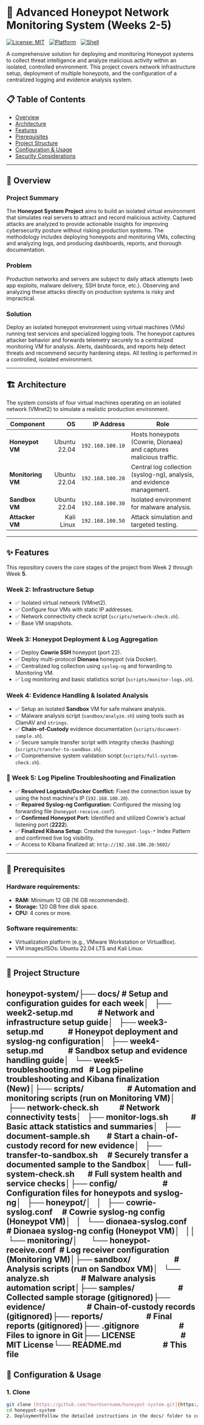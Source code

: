 # 🍯 Advanced Honeypot Network Monitoring System (Weeks 2-5)

[![License: MIT](https://img.shields.io/badge/License-MIT-yellow.svg)](LICENSE)  
[![Platform](https://img.shields.io/badge/Platform-Ubuntu%2022.04-orange.svg)]()  
[![Shell](https://img.shields.io/badge/Language-Shell%2FBash-green.svg)]()

A comprehensive solution for deploying and monitoring Honeypot systems to collect threat intelligence and analyze malicious activity within an isolated, controlled environment. This project covers network infrastructure setup, deployment of multiple honeypots, and the configuration of a centralized logging and evidence analysis system.

## 📋 Table of Contents

- [Overview](#overview)
- [Architecture](#architecture)
- [Features](#features)
- [Prerequisites](#prerequisites)
- [Project Structure](#project-structure)
- [Configuration & Usage](#configuration--usage)
- [Security Considerations](#security-considerations)

---

## 🎯 Overview

### Project Summary

The **Honeypot System Project** aims to build an isolated virtual environment that simulates real servers to attract and record malicious activity. Captured attacks are analyzed to provide actionable insights for improving cybersecurity posture without risking production systems. The methodology includes deploying honeypots and monitoring VMs, collecting and analyzing logs, and producing dashboards, reports, and thorough documentation.

### Problem

Production networks and servers are subject to daily attack attempts (web app exploits, malware delivery, SSH brute force, etc.). Observing and analyzing these attacks directly on production systems is risky and impractical.

### Solution

Deploy an isolated honeypot environment using virtual machines (VMs) running test services and specialized logging tools. The honeypot captures attacker behavior and forwards telemetry securely to a centralized monitoring VM for analysis. Alerts, dashboards, and reports help detect threats and recommend security hardening steps. All testing is performed in a controlled, isolated environment.

---

## 🏗️ Architecture

The system consists of four virtual machines operating on an isolated network (VMnet2) to simulate a realistic production environment.

| Component | OS | IP Address | Role |
|---|---:|---:|---|
| **Honeypot VM** | Ubuntu 22.04 | `192.168.100.10` | Hosts honeypots (Cowrie, Dionaea) and captures malicious traffic. |
| **Monitoring VM** | Ubuntu 22.04 | `192.168.100.20` | Central log collection (syslog-ng), analysis, and evidence management. |
| **Sandbox VM** | Ubuntu 22.04 | `192.168.100.30` | Isolated environment for malware analysis. |
| **Attacker VM** | Kali Linux | `192.168.100.50` | Attack simulation and targeted testing. |

---

## ✨ Features

This repository covers the core stages of the project from Week 2 through Week **5**.

### Week 2: Infrastructure Setup
- ✅ Isolated virtual network (VMnet2).
- ✅ Configure four VMs with static IP addresses.
- ✅ Network connectivity check script (`scripts/network-check.sh`).
- ✅ Base VM snapshots.

### Week 3: Honeypot Deployment & Log Aggregation
- ✅ Deploy **Cowrie SSH** honeypot (port 22).
- ✅ Deploy multi-protocol **Dionaea** honeypot (via Docker).
- ✅ Centralized log collection using `syslog-ng` and forwarding to Monitoring VM.
- ✅ Log monitoring and basic statistics script (`scripts/monitor-logs.sh`).

### Week 4: Evidence Handling & Isolated Analysis
- ✅ Setup an isolated **Sandbox** VM for safe malware analysis.
- ✅ Malware analysis script (`sandbox/analyze.sh`) using tools such as ClamAV and `strings`.
- ✅ **Chain-of-Custody** evidence documentation (`scripts/document-sample.sh`).
- ✅ Secure sample transfer script with integrity checks (hashing) (`scripts/transfer-to-sandbox.sh`).
- ✅ Comprehensive system validation script (`scripts/full-system-check.sh`).

### 🌟 Week 5: Log Pipeline Troubleshooting and Finalization
- ✅ **Resolved Logstash/Docker Conflict:** Fixed the connection issue by using the host machine's IP (`192.168.100.20`).
- ✅ **Repaired Syslog-ng Configuration:** Configured the missing log forwarding file (`honeypot-receive.conf`).
- ✅ **Confirmed Honeypot Port:** Identified and utilized Cowrie's actual listening port (**2222**).
- ✅ **Finalized Kibana Setup:** Created the `honeypot-logs-*` Index Pattern and confirmed live log visibility.
- ✅ Access to Kibana finalized at: `http://192.168.100.20:5602/`

---

## 🔧 Prerequisites

### Hardware requirements:
- **RAM:** Minimum 12 GB (16 GB recommended).
- **Storage:** 120 GB free disk space.
- **CPU:** 4 cores or more.

### Software requirements:
- Virtualization platform (e.g., VMware Workstation or VirtualBox).
- VM images/ISOs: Ubuntu 22.04 LTS and Kali Linux.

---

## 📁 Project Structure

honeypot-system/├── docs/                          # Setup and configuration guides for each week│   ├── week2-setup.md             # Network and infrastructure setup guide│   ├── week3-setup.md             # Honeypot deployment and syslog-ng configuration│   ├── week4-setup.md             # Sandbox setup and evidence handling guide│   └── week5-troubleshooting.md   # Log pipeline troubleshooting and Kibana finalization (New)│├── scripts/                       # Automation and monitoring scripts (run on Monitoring VM)│   ├── network-check.sh           # Network connectivity tests│   ├── monitor-logs.sh            # Basic attack statistics and summaries│   ├── document-sample.sh         # Start a chain-of-custody record for new evidence│   ├── transfer-to-sandbox.sh     # Securely transfer a documented sample to the Sandbox│   └── full-system-check.sh       # Full system health and service checks│├── config/                        # Configuration files for honeypots and syslog-ng│   ├── honeypot/│   │   ├── cowrie-syslog.conf     # Cowrie syslog-ng config (Honeypot VM)│   │   └── dionaea-syslog.conf    # Dionaea syslog-ng config (Honeypot VM)│   ││   └── monitoring/│       └── honeypot-receive.conf  # Log receiver configuration (Monitoring VM)│├── sandbox/                       # Analysis scripts (run on Sandbox VM)│   └── analyze.sh                 # Malware analysis automation script│├── samples/                       # Collected sample storage (gitignored)├── evidence/                      # Chain-of-custody records (gitignored)├── reports/                       # Final reports (gitignored)├── .gitignore                     # Files to ignore in Git├── LICENSE                        # MIT License└── README.md                      # This file
---

## 🚀 Configuration & Usage

### 1. Clone
```bash
git clone [https://github.com/YourUsername/honeypot-system.git](https://github.com/YourUsername/honeypot-system.git)
cd honeypot-system
2. DeploymentFollow the detailed instructions in the docs/ folder to configure the VMs and deploy services.WeekDocs FileTask2docs/week2-setup.mdSet up the isolated network and assign static IPs.3docs/week3-setup.mdDeploy Cowrie and Dionaea, and configure syslog-ng.4docs/week4-setup.mdPrepare the Sandbox and evidence management procedures.5docs/week5-troubleshooting.mdResolve log pipeline issues and finalize Kibana setup.3. Monitoring ScriptsUse the following scripts on the Monitoring VM after the environment is configured:ScriptDescriptionRun commandfull-system-check.shComprehensive check of all system components (network, services, logs)../scripts/full-system-check.shmonitor-logs.shProduce attack statistics (SSH/FTP attempts, top attacking IP addresses)../scripts/monitor-logs.shdocument-sample.shStart documenting a new piece of evidence (chain-of-custody)../scripts/document-sample.shtransfer-to-sandbox.shSecurely transfer a documented sample to the Sandbox VM../scripts/transfer-to-sandbox.sh🔒 Security ConsiderationsStrict network isolation: Keep all VMs on a private virtual network (VMnet2) with no direct Internet or host network access except for necessary initial updates.Evidence management: Maintain accurate chain-of-custody records for each collected sample and verify integrity using cryptographic hashes.Isolated analysis: Never execute collected malware outside the dedicated Sandbox environment.Snapshots: Take VM snapshots before major changes or after each key milestone.
